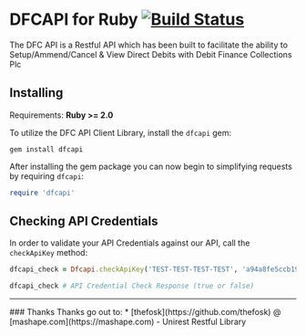 # DFCAPI for Ruby [![Build Status](https://api.travis-ci.org/dfcplc/dfcapi-ruby.png)](https://travis-ci.org/dfcplc/dfcapi-ruby)

The DFC API is a Restful API which has been built to facilitate the ability to Setup/Ammend/Cancel & View Direct Debits with Debit Finance Collections Plc

## Installing

Requirements: **Ruby >= 2.0**

To utilize the DFC API Client Library, install the `dfcapi` gem:

```
gem install dfcapi
```

After installing the gem package you can now begin to simplifying requests by requiring `dfcapi`:

```ruby
require 'dfcapi'
```

## Checking API Credentials

In order to validate your API Credentials against our API, call the `checkApiKey` method:

```ruby
dfcapi_check = Dfcapi.checkApiKey('TEST-TEST-TEST-TEST', 'a94a8fe5ccb19ba61c4c0873d391e987982fbbd3')

dfcapi_check # API Credential Check Response (true or false)
```

<hr>
### Thanks
Thanks go out to:
* [thefosk](https://github.com/thefosk) @ [mashape.com](https://mashape.com) - Unirest Restful Library
